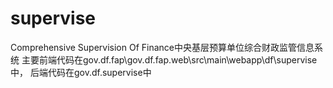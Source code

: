 # supervise
Comprehensive Supervision Of  Finance中央基层预算单位综合财政监管信息系统
主要前端代码在gov.df.fap\gov.df.fap.web\src\main\webapp\df\supervise中，
后端代码在gov.df.supervise中
